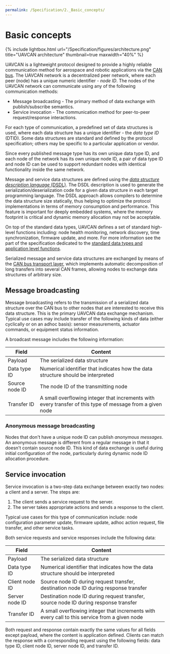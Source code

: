 ```yaml
---
permalink: /Specification/2._Basic_concepts/
---
```


# Basic concepts

{% include lightbox.html url="/Specification/figures/architecture.png" title="UAVCAN architecture" thumbnail=true maxwidth="40%" %}

UAVCAN is a lightweight protocol designed to provide a highly reliable communication method for aerospace and robotic
applications via the [CAN bus](https://en.wikipedia.org/wiki/CAN_bus).
The UAVCAN network is a decentralized peer network, where each peer (node) has a unique numeric identifier -
*node ID*.
The nodes of the UAVCAN network can communicate using any of the following communication methods:

* Message broadcasting - The primary method of data exchange with publish/subscribe semantics.
* Service invocation - The communication method for peer-to-peer request/response interactions.

For each type of communication, a predefined set of data structures is used, where each data structure has a unique
identifier - the *data type ID* (DTID).
Some data structures are standard and defined by the protocol specification; others may be specific to a particular
application or vendor.

Since every published message type has its own unique data type ID, and each node of the network has its own unique
node ID, a pair of data type ID and node ID can be used to support redundant nodes with identical functionality
inside the same network.

Message and service data structures are defined using the
[*data structure description language* (DSDL)](/Specification/3._Data_structure_description_language).
The DSDL description is used to generate the serialization/deserialization code for a given data structure in each target
programming language.
The DSDL approach allows compilers to determine the data structure size statically, thus helping to optimize the protocol
implementations in terms of memory consumption and performance.
This feature is important for deeply embedded systems, where the memory footprint is critical and dynamic memory
allocation may not be acceptable.

On top of the standard data types, UAVCAN defines a set of standard high-level functions including: node health monitoring,
network discovery, time synchronization, firmware update, and more. For more information see the part of the specification dedicated to
the [standard data types and application level functions](/Specification/6._Application_level_functions).

Serialized message and service data structures are exchanged by means of the
[CAN bus transport layer](/Specification/4._CAN_bus_transport_layer), which implements automatic decomposition of long
transfers into several CAN frames, allowing nodes to exchange data structures of arbitrary size.

## Message broadcasting

Message broadcasting refers to the transmission of a serialized data structure over the CAN bus to other nodes
that are interested to receive this data structure.
This is the primary UAVCAN data exchange mechanism.
Typical use cases may include transfer of the following kinds of data (either cyclically or on an adhoc basis): sensor measurements,
actuator commands, or equipment status information.

A broadcast message includes the following information:

Field                   | Content
------------------------|----------------------------------------------------------------------------------------------
Payload                 | The serialized data structure
Data type ID            | Numerical identifier that indicates how the data structure should be interpreted
Source node ID          | The node ID of the transmitting node
Transfer ID             | A small overflowing integer that increments with every transfer of this type of message from a given node

### Anonymous message broadcasting

Nodes that don't have a unique node ID can publish *anonymous messages*.
An anonymous message is different from a regular message in that it doesn't contain source node ID.
This kind of data exchange is useful during initial configuration of the node, particularly during dynamic node ID
allocation procedure.

## Service invocation

Service invocation is a two-step data exchange between exactly two nodes: a client and a server. The steps are:

1. The client sends a service request to the server.
2. The server takes appropriate actions and sends a response to the client.

Typical use cases for this type of communication include: node configuration parameter update,
firmware update, adhoc action request, file transfer, and other service tasks.

Both service requests and service responses include the following data:

Field                   | Content
------------------------|----------------------------------------------------------------------------------------------
Payload                 | The serialized data structure
Data type ID            | Numerical identifier that indicates how the data structure should be interpreted
Client node ID          | Source node ID during request transfer, destination node ID during response transfer
Server node ID          | Destination node ID during request transfer, source node ID during response transfer
Transfer ID             | A small overflowing integer that increments with every call to this service from a given node

Both request and response contain exactly the same values for all fields except payload, where the content is application defined.
Clients can match the response with a corresponding request using the following fields: data type ID, client node ID,
server node ID, and transfer ID.
